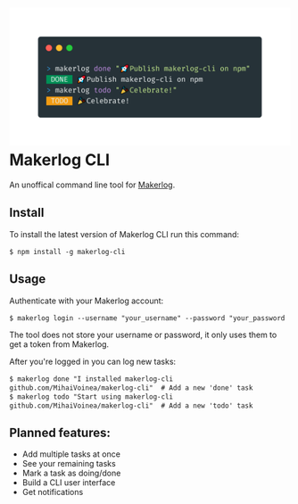 <h1 align="center">
	<img width="800" alt="Ink" src="assets/makerlog-cli.png"><br/>
	<div align="left">Makerlog CLI</div>
</h1>

An unoffical command line tool for [Makerlog](https://getmakerlog.com).

## Install

To install the latest version of Makerlog CLI run this command:

```
$ npm install -g makerlog-cli
```

## Usage

Authenticate with your Makerlog account:

```
$ makerlog login --username "your_username" --password "your_password
```

The tool does not store your username or password, it only uses them to get a token from Makerlog.

After you're logged in you can log new tasks:
```
$ makerlog done "I installed makerlog-cli github.com/MihaiVoinea/makerlog-cli"	# Add a new 'done' task
$ makerlog todo "Start using makerlog-cli github.com/MihaiVoinea/makerlog-cli"	# Add a new 'todo' task
```

## Planned features:

- Add multiple tasks at once
- See your remaining tasks
- Mark a task as doing/done
- Build a CLI user interface
- Get notifications

